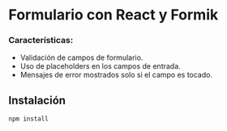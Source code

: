 # Formulario con React y Formik

### Características:
- Validación de campos de formulario.
- Uso de placeholders en los campos de entrada.
- Mensajes de error mostrados solo si el campo es tocado.

## Instalación
```bash
npm install

